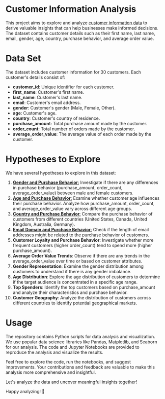 # Customer Information Analysis
 This project aims to explore and analyze [customer information data](customers.csv) to derive valuable insights that can help businesses make informed decisions. The dataset contains customer details such as their first name, last name, email, gender, age, country, purchase behavior, and average order value.

# Data Set
The dataset includes customer information for 30 customers. Each customer's details consist of:
* **customer_id**: Unique identifier for each customer.
* **first_name**: Customer's first name.
* **last_name**: Customer's last name.
* **email**: Customer's email address.
* **gender**: Customer's gender (Male, Female, Other).
* **age**: Customer's age.
* **country**: Customer's country of residence.
* **purchase_amount**: Total purchase amount made by the customer.
* **order_count**: Total number of orders made by the customer.
* **average_order_value**: The average value of each order made by the customer.

 # Hypotheses to Explore
We have several hypotheses to explore in this dataset:
1. [**Gender and Purchase Behavior**:](gender_purchase_behavior.ipynb) Investigate if there are any differences in purchase behavior (purchase_amount, order_count, average_order_value) between male and female customers.
2. [**Age and Purchase Behavior**:](age_purchase_behavior.ipynb) Examine whether customer age influences their purchase behavior. Analyze how purchase_amount, order_count, and average_order_value vary across different age groups.
3. [**Country and Purchase Behavior**:](country_purchase_behavior.ipynb) Compare the purchase behavior of customers from different countries (United States, Canada, United Kingdom, Australia, Germany).
4. [**Email Domain and Purchase Behavior**:](email_domain_purchase_behavior.ipynb) Check if the length of email addresses might be related to the purchase behavior of customers.
5. **Customer Loyalty and Purchase Behavior**: Investigate whether more frequent customers (higher order_count) tend to spend more (higher purchase_amount).
6. **Average Order Value Trends**: Observe if there are any trends in the average_order_value over time or based on customer attributes.
7. **Gender Representation**: Examine the gender distribution among customers to understand if there is any gender imbalance.
8. **Age Distribution**: Explore the age distribution of customers to determine if the target audience is concentrated in a specific age range.
9. **Top Spenders**: Identify the top customers based on purchase_amount and analyze their characteristics and purchase behavior.
10. **Customer Geography**: Analyze the distribution of customers across different countries to identify potential geographical markets.

# Usage

The repository contains Python scripts for data analysis and visualization. We use popular data science libraries like Pandas, Matplotlib, and Seaborn for our analysis. The code and Jupyter Notebooks are provided to reproduce the analysis and visualize the results.

Feel free to explore the code, run the notebooks, and suggest improvements. Your contributions and feedback are valuable to make this analysis more comprehensive and insightful.

Let's analyze the data and uncover meaningful insights together!

Happy analyzing! 🚀





